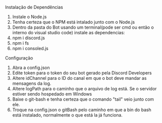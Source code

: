 Instalação de Dependências
1. Instale o Node.js
2. Tenha certeza que o NPM está intalado junto com o Node.js
3. Dentro da pasta do Bot usando um terminal(pode ser cmd ou então o interno do visual studio code) instale as dependencias:
4. npm i discord.js
5. npm i fs
6. npm i consoled.js

Configuração
1. Abra a config.json
2. Edite token para o token do seu bot gerado pela Discord Developers
3. Altere idChannel para o ID do canal em que o bot deve mandar as mensagens da log.
4. Altere logPath para o caminho que o arquivo de log está.
Se o servidor estiver sendo hospedado em Windows
5. Baixe o git-bash e tenha certeza que o comando "tail" veio junto com ele.
6. Troque na config.json o gitBash pelo caminho em que a bin do bash está instalado, normalmente o que está la já funciona.